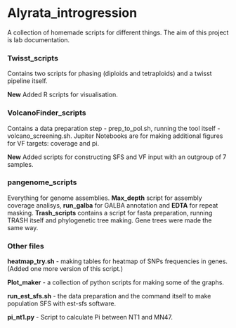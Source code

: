 # Alyrata_introgression

A collection of homemade scripts for different things. The aim of this project is lab documentation.

### Twisst_scripts

Contains two scripts for phasing (diploids and tetraploids) and a twisst pipeline itself.

**New**  Added R scripts for visualisation. 

### VolcanoFinder_scripts

Contains a data preparation step - prep_to_pol.sh, running the tool itself - volcano_screening.sh. Jupiter Notebooks are for making additional figures for VF targets: coverage and pi.

**New**  Added scripts for constructing SFS and VF input with an outgroup of 7 samples.

### pangenome_scripts

Everything for genome assemblies. **Max\_depth** script for assembly coverage analisys, **run\_galba** for GALBA annotation and **EDTA** for repeat masking. **Trash_scripts** contains a script for fasta preparation, running TRASH itself and phylogenetic tree making. Gene trees were made the same way. 

### Other files

**heatmap_try.sh** - making tables for heatmap of SNPs frequencies in genes. (Added one more version of this script.)

**Plot_maker** - a collection of python scripts for making some of the graphs.

**run_est_sfs.sh** - the data preparation and the command itself to make population SFS with est-sfs software.

**pi_nt1.py** - Script to calculate Pi between NT1 and MN47.

